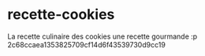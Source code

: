 # recette-cookies
La recette culinaire des cookies
une recette gourmande :p
2c68ccaea1353825709cf14d6f43539730d9cc19

